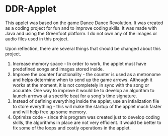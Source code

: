 # DDR-Applet
This applet was based on the game Dance Dance Revolution. It was created as a coding project for fun and to improve coding skills. It was made with Java and using the Greenfoot platform. I do not own any of the images or audio files used in this project. 

Upon reflection, there are several things that should be changed about this project.
  1) Increase memory space - In order to work, the applet must have predefined songs and images stored inside. 
  2) Improve the counter functionality - the counter is used as a metronome and helps determine when to send up the game arrows.      Although it works at the moment, it is not completely in sync with the song or accurate. One way to improve it would be to 
     develop an algorithm to launch arrows at a specific beat for a song's time signature. 
  3) Instead of defining everything inside the applet, use an intialization file to store everything - this will make the 
     startup of the applet much faster and will help free up some memory.
  4) Optimize code - since this program was created just to develop coding skills, the algorithms in place are not very 
     efficient. It would be better to fix some of the loops and costly operations in the applet. 
